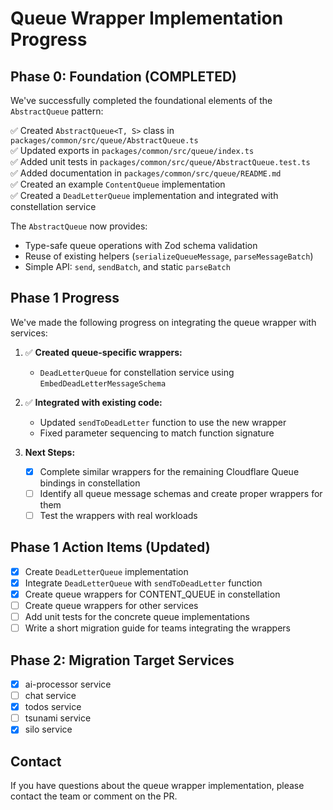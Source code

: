 # Queue Wrapper Implementation Progress

## Phase 0: Foundation (COMPLETED)

We've successfully completed the foundational elements of the `AbstractQueue` pattern:

✅ Created `AbstractQueue<T, S>` class in `packages/common/src/queue/AbstractQueue.ts`  
✅ Updated exports in `packages/common/src/queue/index.ts`  
✅ Added unit tests in `packages/common/src/queue/AbstractQueue.test.ts`  
✅ Added documentation in `packages/common/src/queue/README.md`  
✅ Created an example `ContentQueue` implementation  
✅ Created a `DeadLetterQueue` implementation and integrated with constellation service

The `AbstractQueue` now provides:
- Type-safe queue operations with Zod schema validation
- Reuse of existing helpers (`serializeQueueMessage`, `parseMessageBatch`)
- Simple API: `send`, `sendBatch`, and static `parseBatch`

## Phase 1 Progress

We've made the following progress on integrating the queue wrapper with services:

1. ✅ **Created queue-specific wrappers:**
   - `DeadLetterQueue` for constellation service using `EmbedDeadLetterMessageSchema`

2. ✅ **Integrated with existing code:**
   - Updated `sendToDeadLetter` function to use the new wrapper
   - Fixed parameter sequencing to match function signature

3. **Next Steps:**
   - [x] Complete similar wrappers for the remaining Cloudflare Queue bindings in constellation
   - [ ] Identify all queue message schemas and create proper wrappers for them
   - [ ] Test the wrappers with real workloads

## Phase 1 Action Items (Updated)

- [x] Create `DeadLetterQueue` implementation
- [x] Integrate `DeadLetterQueue` with `sendToDeadLetter` function
- [x] Create queue wrappers for CONTENT_QUEUE in constellation
- [ ] Create queue wrappers for other services
- [ ] Add unit tests for the concrete queue implementations
- [ ] Write a short migration guide for teams integrating the wrappers

## Phase 2: Migration Target Services 

- [x] ai-processor service
- [ ] chat service
- [x] todos service
- [ ] tsunami service
- [x] silo service

## Contact

If you have questions about the queue wrapper implementation, please contact the team or comment on the PR. 